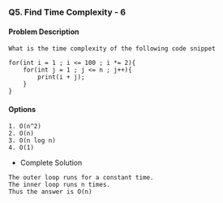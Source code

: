 ### Q5. Find Time Complexity - 6
#### Problem Description
```text
What is the time complexity of the following code snippet

for(int i = 1 ; i <= 100 ; i *= 2){
    for(int j = 1 ; j <= n ; j++){
        print(i + j);
    }
}
```
#### Options
```text
1. O(n^2)
2. O(n)
3. O(n log n)
4. O(1)
```

* Complete Solution
```text
The outer loop runs for a constant time. 
The inner loop runs n times.
Thus the answer is O(n)
```

